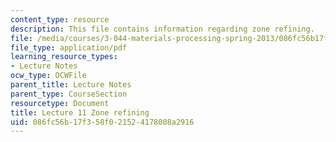 ```yaml
---
content_type: resource
description: This file contains information regarding zone refining.
file: /media/courses/3-044-materials-processing-spring-2013/086fc56b17f358f021524178008a2916_MIT3_044S13_Lec11.pdf
file_type: application/pdf
learning_resource_types:
- Lecture Notes
ocw_type: OCWFile
parent_title: Lecture Notes
parent_type: CourseSection
resourcetype: Document
title: Lecture 11 Zone refining
uid: 086fc56b-17f3-58f0-2152-4178008a2916
---
```

